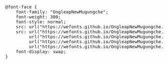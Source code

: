 <pre>
@font-face {
    font-family: "OngleapNewMugungche";
    font-weight: 300;
    font-style: normal;
    src: url("https://wefonts.github.io/OngleapNewMugungche.eot");
    src: url("https://wefonts.github.io/OngleapNewMugungche.eot?#iefix") format("embedded-opentype"),
         url("https://wefonts.github.io/OngleapNewMugungche.woff2") format("woff2"),
         url("https://wefonts.github.io/OngleapNewMugungche.woff") format("woff"),
         url("https://wefonts.github.io/OngleapNewMugungche.ttf") format("truetype");
    font-display: swap;
} 
</pre>


